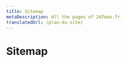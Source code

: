 ```yaml
---
title: Sitemap
metaDescription: All the pages of 247max.fr
translatedUrl: /plan-du-site/
---
```


# Sitemap